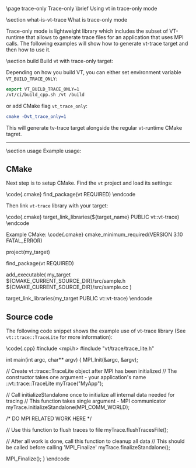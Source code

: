 \page trace-only Trace-only
\brief Using vt in trace-only mode

\section what-is-vt-trace What is trace-only mode

Trace-only mode is lightweight library which includes the subset of VT-runtime that allows to generate trace files for an application that uses MPI calls.
The following examples will show how to generate vt-trace target and then how to use it.

\section build Build vt with trace-only target:

Depending on how you build VT, you can either set environment variable `VT_BUILD_TRACE_ONLY`:
```cmake
export VT_BUILD_TRACE_ONLY=1
/vt/ci/build_cpp.sh /vt /build
```

or add CMake flag `vt_trace_only`:


```cmake
cmake -Dvt_trace_only=1
```

This will generate tv-trace target alongside the regular vt-runtime CMake tagret.

***

\section usage Example usage:

## CMake
Next step is to setup CMake. Find the `vt` project and load its settings:


\code{.cmake}
find_package(vt REQUIRED)
\endcode

Then link `vt-trace` library with your target:


\code{.cmake}
target_link_libraries(${target_name} PUBLIC vt::vt-trace)
\endcode


Example CMake:
\code{.cmake}
cmake_minimum_required(VERSION 3.10 FATAL_ERROR)

project(my_target)

find_package(vt REQUIRED)

add_executable(
  my_target
  ${CMAKE_CURRENT_SOURCE_DIR}/src/sample.h
  ${CMAKE_CURRENT_SOURCE_DIR}/src/sample.cc
)

target_link_libraries(my_target PUBLIC vt::vt-trace)
\endcode

## Source code

The following code snippet shows the example use of vt-trace library (See `vt::trace::TraceLite` for more information):

\code{.cpp}
#include <mpi.h>
#include "vt/trace/trace_lite.h"

int main(int argc, char** argv) {
  MPI_Init(&argc, &argv);

  // Create vt::trace::TraceLite object after MPI has been initialized
  // The constructor takes one argument - your application's name
  ::vt::trace::TraceLite myTrace("MyApp");


  // Call initializeStandalone once to initialize all internal data needed for tracing
  // This function takes single argument - MPI communicator
  myTrace.initializeStandalone(MPI_COMM_WORLD);

  /*
     DO MPI RELATED WORK HERE
  */

  // Use this function to flush traces to file
  myTrace.flushTracesFile();

  // After all work is done, call this function to cleanup all data
  // This should be called before calling 'MPI_Finalize'
  myTrace.finalizeStandalone();

  MPI_Finalize();
}
\endcode
